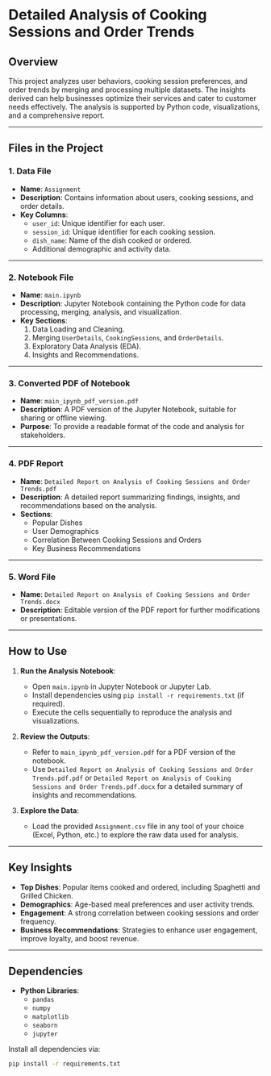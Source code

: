 # Detailed Analysis of Cooking Sessions and Order Trends

## Overview
This project analyzes user behaviors, cooking session preferences, and order trends by merging and processing multiple datasets. The insights derived can help businesses optimize their services and cater to customer needs effectively. The analysis is supported by Python code, visualizations, and a comprehensive report.

---

## Files in the Project

### 1. **Data File**
   - **Name**: `Assignment` 
   - **Description**: Contains information about users, cooking sessions, and order details.
   - **Key Columns**:
     - `user_id`: Unique identifier for each user.
     - `session_id`: Unique identifier for each cooking session.
     - `dish_name`: Name of the dish cooked or ordered.
     - Additional demographic and activity data.

---

### 2. **Notebook File**
   - **Name**: `main.ipynb`
   - **Description**: Jupyter Notebook containing the Python code for data processing, merging, analysis, and visualization.
   - **Key Sections**:
     1. Data Loading and Cleaning.
     2. Merging `UserDetails`, `CookingSessions`, and `OrderDetails`.
     3. Exploratory Data Analysis (EDA).
     4. Insights and Recommendations.

---

### 3. **Converted PDF of Notebook**
   - **Name**: `main_ipynb_pdf_version.pdf`
   - **Description**: A PDF version of the Jupyter Notebook, suitable for sharing or offline viewing.
   - **Purpose**: To provide a readable format of the code and analysis for stakeholders.

---

### 4. **PDF Report**
   - **Name**: `Detailed Report on Analysis of Cooking Sessions and Order Trends.pdf`
   - **Description**: A detailed report summarizing findings, insights, and recommendations based on the analysis.
   - **Sections**:
     - Popular Dishes
     - User Demographics
     - Correlation Between Cooking Sessions and Orders
     - Key Business Recommendations

---

### 5. **Word File**
   - **Name**: `Detailed Report on Analysis of Cooking Sessions and Order Trends.docx`
   - **Description**: Editable version of the PDF report for further modifications or presentations.

---

## How to Use

1. **Run the Analysis Notebook**:
   - Open `main.ipynb` in Jupyter Notebook or Jupyter Lab.
   - Install dependencies using `pip install -r requirements.txt` (if required).
   - Execute the cells sequentially to reproduce the analysis and visualizations.

2. **Review the Outputs**:
   - Refer to `main_ipynb_pdf_version.pdf` for a PDF version of the notebook.
   - Use `Detailed Report on Analysis of Cooking Sessions and Order Trends.pdf.pdf` or `Detailed Report on Analysis of Cooking Sessions and Order Trends.pdf.docx` for a detailed summary of insights and recommendations.

3. **Explore the Data**:
   - Load the provided `Assignment.csv` file in any tool of your choice (Excel, Python, etc.) to explore the raw data used for analysis.

---

## Key Insights

- **Top Dishes**: Popular items cooked and ordered, including Spaghetti and Grilled Chicken.
- **Demographics**: Age-based meal preferences and user activity trends.
- **Engagement**: A strong correlation between cooking sessions and order frequency.
- **Business Recommendations**: Strategies to enhance user engagement, improve loyalty, and boost revenue.

---

## Dependencies

- **Python Libraries**:
  - `pandas`
  - `numpy`
  - `matplotlib`
  - `seaborn`
  - `jupyter`

Install all dependencies via:
```bash
pip install -r requirements.txt
